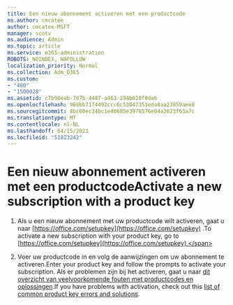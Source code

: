 ```yaml
---
title: Een nieuw abonnement activeren met een productcode
ms.author: cmcatee
author: cmcatee-MSFT
manager: scotv
ms.audience: Admin
ms.topic: article
ms.service: o365-administration
ROBOTS: NOINDEX, NOFOLLOW
localization_priority: Normal
ms.collection: Adm_O365
ms.custom:
- "480"
- "1500028"
ms.assetid: c7b98eab-707b-4487-a463-294b010f0da6
ms.openlocfilehash: 988bb7174492ccc6c53047351eda8aa23859aee8
ms.sourcegitcommit: 8bc60ec34bc1e40685e3976576e04a2623f63a7c
ms.translationtype: MT
ms.contentlocale: nl-NL
ms.lasthandoff: 04/15/2021
ms.locfileid: "51823242"
---
```

# <a name="activate-a-new-subscription-with-a-product-key"></a><span data-ttu-id="8ea23-102">Een nieuw abonnement activeren met een productcode</span><span class="sxs-lookup"><span data-stu-id="8ea23-102">Activate a new subscription with a product key</span></span>

1. <span data-ttu-id="8ea23-103">Als u een nieuw abonnement met uw productcode wilt activeren, gaat u naar [https://office.com/setupkey](https://office.com/setupkey) .</span><span class="sxs-lookup"><span data-stu-id="8ea23-103">To activate a new subscription with your product key, go to [https://office.com/setupkey](https://office.com/setupkey).</span></span>

2. <span data-ttu-id="8ea23-104">Voer uw productcode in en volg de aanwijzingen om uw abonnement te activeren.</span><span class="sxs-lookup"><span data-stu-id="8ea23-104">Enter your product key and follow the prompts to activate your subscription.</span></span> <span data-ttu-id="8ea23-105">Als er problemen zijn bij het activeren, gaat u naar [dit overzicht van veelvoorkomende fouten met productcodes en oplossingen](https://docs.microsoft.com/microsoft-365/commerce/product-key-errors-and-solutions).</span><span class="sxs-lookup"><span data-stu-id="8ea23-105">If you have problems with activation, check out this [list of common product key errors and solutions](https://docs.microsoft.com/microsoft-365/commerce/product-key-errors-and-solutions).</span></span>